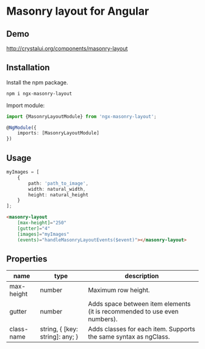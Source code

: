 # Masonry layout for Angular

## Demo
http://crystalui.org/components/masonry-layout

## Installation

Install the npm package.

```sh
npm i ngx-masonry-layout
```

Import module:

```ts
import {MasonryLayoutModule} from 'ngx-masonry-layout';

@NgModule({
    imports: [MasonryLayoutModule]
})
```

## Usage
```ts
myImages = [
	{
		path: 'path_to_image',
		width: natural_width,
		height: natural_height
	}
];
```

```html
<masonry-layout 
	[max-height]="250"
	[gutter]="4" 
	[images]="myImages"
	(events)="handleMasonryLayoutEvents($event)"></masonry-layout>
```

## Properties

| name             | type                                | description                                                               |
|------------------|-------------------------------------|---------------------------------------------------------------------------|
| max-height       | number                              | Maximum row height.                                                       |
| gutter           | number                              | Adds space between item elements (it is recommended to use even numbers). |
| class-name       | string, { [key: string]: any; }     | Adds classes for each item. Supports the same syntax as ngClass.          |
